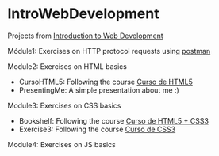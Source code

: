 # IntroWebDevelopment
Projects from [Introduction to Web Development](https://uspdigital.usp.br/jupiterweb/obterDisciplina?nomdis=&sgldis=SCC0219)

Módule1: Exercises on HTTP protocol requests using [postman](https://web.postman.co/home)

Module2: Exercises on HTML basics
- CursoHTML5: Following the course [Curso de HTML5](https://www.youtube.com/playlist?list=PLwXQLZ3FdTVGKl3iPEyEWpFoYkMUxWW5O)
- PresentingMe: A simple presentation about me :)

Module3: Exercises on CSS basics
- Bookshelf: Following the course [Curso de HTML5 + CSS3](https://www.youtube.com/playlist?list=PLwXQLZ3FdTVF_HYP5r1oR7vK1_7ZuTU78)
- Exercise3: Following the course [Curso de CSS3](https://www.youtube.com/playlist?list=PLwXQLZ3FdTVGf7GUtiOFLc_9AXO25iIzG)

Module4: Exercises on JS basics
